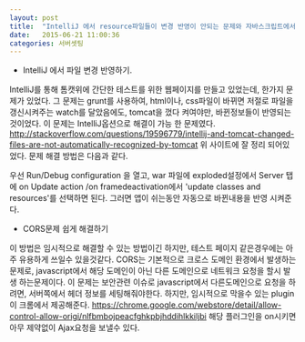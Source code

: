 ```yaml
---
layout: post
title:  "IntelliJ 에서 resource파일들이 변경 반영이 안되는 문제와 자바스크립트에서 CORS문제 쉽게 해결하기."
date:   2015-06-21 11:00:36
categories: 서버셋팅 
--- 
```

- IntelliJ 에서 파일 변경 반영하기.

IntelliJ를 통해 톰캣위에 간단한 테스트를 위한 웹페이지를 만들고 있었는데, 한가지 문제가 있었다.
그 문제는 grunt를 사용하여, html이나, css파일이 바뀌면 저절로 파일을 갱신시켜주는 watch를 달았음에도,
tomcat을 껐다 켜여야만, 바뀐정보들이 반영되는 것이었다.
이 문제는 IntelliJ옵션으로 해결이 가능 한 문제였다.
http://stackoverflow.com/questions/19596779/intellij-and-tomcat-changed-files-are-not-automatically-recognized-by-tomcat
위 사이트에 잘 정리 되어있었다.
문제 해결 방법은 다음과 같다.

우선 Run/Debug configuration 을 열고,
war 파일에 exploded설정에서 Server 탭에 on Update action /on framedeactivation에서
'update classes and resources'를 선택하면 된다.
그러면 앱이 쉬는동안 자동으로 바뀐내용을 반영 시켜준다.

- CORS문제 쉽게 해결하기

이 방법은 임시적으로 해결할 수 있는 방법이긴 하지만, 테스트 페이지 같은경우에는 아주 유용하게 쓰일수 있을것같다.
CORS는 기본적으로 크로스 도메인 환경에서 발생하는 문제로, javascript에서 해당 도메인이 아닌 다른 도메인으로 네트워크 요청을 할시 발생 하는문제이다.
이 문제는 보안관련 이슈로 javascript에서 다른도메인으로 요청을 하려면, 서버쪽에서 헤더 정보를 세팅해줘야한다.
하지만, 임시적으로 막을수 있는 plugin이 크롬에서 제공해준다.
https://chrome.google.com/webstore/detail/allow-control-allow-origi/nlfbmbojpeacfghkpbjhddihlkkiljbi
해당 플러그인을 on시키면 아무 제약없이 Ajax요청을 보낼수 있다.
